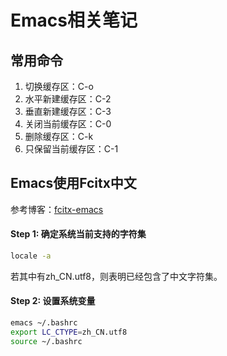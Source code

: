 # Emacs相关笔记

## 常用命令

1. 切换缓存区：C-o
2. 水平新建缓存区：C-2
3. 垂直新建缓存区：C-3
4. 关闭当前缓存区：C-0
5. 删除缓存区：C-k
6. 只保留当前缓存区：C-1

## Emacs使用Fcitx中文

参考博客：[fcitx-emacs](http://wangzhe3224.github.io/emacs/2015/08/31/fcitx-emacs.html)

#### Step 1: 确定系统当前支持的字符集

```bash
locale -a
```

若其中有zh_CN.utf8，则表明已经包含了中文字符集。

#### Step 2: 设置系统变量

```bash
emacs ~/.bashrc
export LC_CTYPE=zh_CN.utf8 
source ~/.bashrc
```
